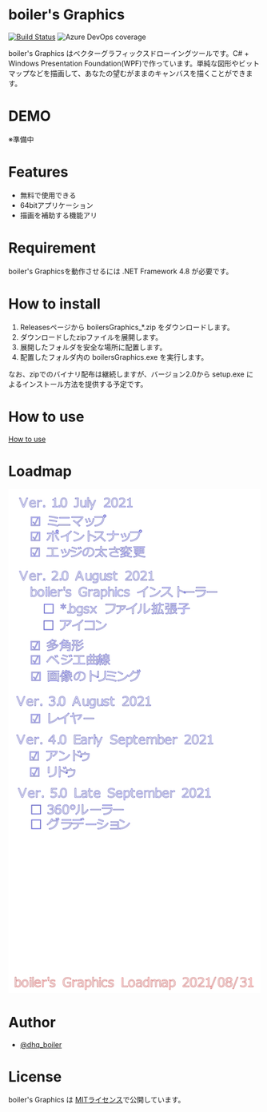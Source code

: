 # boiler's Graphics

[![Build Status](https://dev.azure.com/dhq-boiler/boiler_s%20Graphics/_apis/build/status/dhq-boiler.boiler-s-Graphics?branchName=master)](https://dev.azure.com/dhq-boiler/boiler_s%20Graphics/_build/latest?definitionId=4&branchName=master)
![Azure DevOps coverage](https://img.shields.io/azure-devops/coverage/dhq-boiler/boiler_s%2520Graphics/4)

boiler's Graphics はベクターグラフィックスドローイングツールです。C# + Windows Presentation Foundation(WPF)で作っています。単純な図形やビットマップなどを描画して、あなたの望むがままのキャンバスを描くことができます。

# DEMO

※準備中

# Features

* 無料で使用できる
* 64bitアプリケーション
* 描画を補助する機能アリ

# Requirement

boiler's Graphicsを動作させるには .NET Framework 4.8 が必要です。

# How to install

 1. Releasesページから boilersGraphics_*.zip をダウンロードします。
 2. ダウンロードしたzipファイルを展開します。
 3. 展開したフォルダを安全な場所に配置します。
 4. 配置したフォルダ内の boilersGraphics.exe を実行します。

なお、zipでのバイナリ配布は継続しますが、バージョン2.0から setup.exe によるインストール方法を提供する予定です。

# How to use

[How to use](https://github.com/dhq-boiler/boiler-s-Graphics/blob/develop/HowToUse.md)

# Loadmap

![Loadmap](https://github.com/dhq-boiler/boiler-s-Graphics/blob/develop/WebComponents/boilersGraphics_loadmap.jpg)


# Author

* [@dhq_boiler](https://twitter.com/dhq_boiler)

# License

boiler's Graphics は [MITライセンス](https://en.wikipedia.org/wiki/MIT_License)で公開しています。
